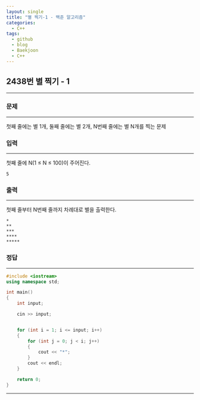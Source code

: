 ```yaml
---
layout: single
title: "별 찍기-1 - 백준 알고리즘"
categories:
  - C++
tags:
  - github
  - blog
  - Baekjoon
  - C++
---
```

## 2438번 **별 찍기 - 1**
---

### 문제
---
  첫째 줄에는 별 1개, 둘째 줄에는 별 2개, N번째 줄에는 별 N개를 찍는 문제

### 입력
---
첫째 줄에 N(1 ≤ N ≤ 100)이 주어진다.
```
5
```

### 출력
---
첫째 줄부터 N번째 줄까지 차례대로 별을 출력한다.
```
*
**
***
****
*****
```

### 정답
---
```c++
#include <iostream>
using namespace std;

int main()
{
	int input;

	cin >> input;


	for (int i = 1; i <= input; i++)
	{
		for (int j = 0; j < i; j++)
		{
			cout << "*";
		}
		cout << endl;
 	}

	return 0;
}
```

---
